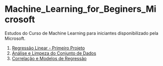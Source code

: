 # Machine_Learning_for_Beginers_Microsoft
 Estudos do Curso de Machine Learning para iniciantes disponibilizado pela Microsoft.
 
 1. [Regressão Linear - Primeiro Projeto](1_Linear_Regression.ipynb)
 2. [Análise e Limpeza do Conjunto de Dados](2_Data_Cleaning_Analysis.ipynb)
 3. [Correlação e Modelos de Regressão](3_Modelos_Regressao.ipynb)
